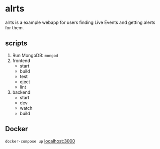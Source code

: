# alrts

alrts is a example webapp for users finding Live Events and getting alerts for them.

## scripts
1. Run MongoDB: 
`mongod`
2. frontend
    - start
    - build
    - test
    - eject
    - lint
3. backend
    - start
    - dev
    - watch
    - build

## Docker
`docker-compose up`
[localhost:3000](http://localhost:3000)



